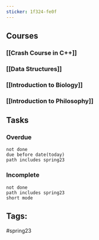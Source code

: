 ```yaml
---
sticker: 1f324-fe0f
---
```

## Courses
### [[Crash Course in C++]]
### [[Data Structures]]
### [[Introduction to Biology]]
### [[Introduction to Philosophy]]

## Tasks
### Overdue
```tasks
not done
due before date(today)
path includes spring23
```
### Incomplete
```tasks
not done
path includes spring23
short mode
```

## Tags:
#spring23 